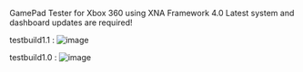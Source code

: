 GamePad Tester for Xbox 360 using XNA Framework 4.0 
Latest system and dashboard updates are required!

testbuild1.1 : 
![image](https://github.com/user-attachments/assets/e1b9d233-0400-4c14-8ca8-54d010ea029e)

testbuild1.0 :
![image](https://github.com/user-attachments/assets/6a17f1fe-22c8-4adc-b40c-0028eb78d392)
